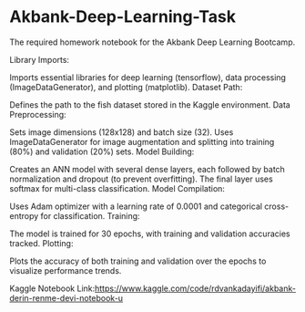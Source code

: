 # Akbank-Deep-Learning-Task
The required homework notebook for the Akbank Deep Learning Bootcamp.

Library Imports:

Imports essential libraries for deep learning (tensorflow), data processing (ImageDataGenerator), and plotting (matplotlib).
Dataset Path:

Defines the path to the fish dataset stored in the Kaggle environment.
Data Preprocessing:

Sets image dimensions (128x128) and batch size (32).
Uses ImageDataGenerator for image augmentation and splitting into training (80%) and validation (20%) sets.
Model Building:

Creates an ANN model with several dense layers, each followed by batch normalization and dropout (to prevent overfitting).
The final layer uses softmax for multi-class classification.
Model Compilation:

Uses Adam optimizer with a learning rate of 0.0001 and categorical cross-entropy for classification.
Training:

The model is trained for 30 epochs, with training and validation accuracies tracked.
Plotting:

Plots the accuracy of both training and validation over the epochs to visualize performance trends.

Kaggle Notebook Link:https://www.kaggle.com/code/rdvankadayifi/akbank-derin-renme-devi-notebook-u
